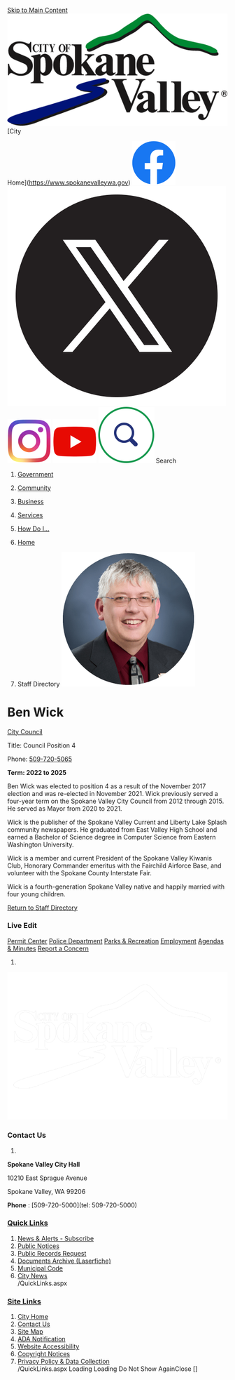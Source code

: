   [Skip to Main Content](https://www.spokanevalleywa.gov/directory.aspx?EID=20#contentarea)   [![Home Page](images/0ad9a8c94aa440cc4df299174e9931c543b1e622fc867ea7277fd0af7847c0ce)](https://www.spokanevalleywa.gov/directory.aspx?EID=20)   [City

Home](https://www.spokanevalleywa.gov)   [![Facebook](images/f75fe6b2979150f27a65063a45dbac12cb171f396bc24955a51d5e5defb17ca0)](https://www.facebook.com/CityofSpokaneValley)   [![X](images/d0fe2b098c04be543d26e00ab1bb534b0b5d55a572d8ce33a85fd54e4fbee539)](https://x.com/CityofSV)   [![Instagram](images/bfc2ef8c5004f63148ccd7fd8aaaa4868631322e5348decd83a385f3ae66d6a2)](https://www.instagram.com/cityspokanevalley)   [![YouTube](images/8335cb2aaec79833d44df2341de759285c86be49875c599b70ec9f7b0e600f0d)](https://www.youtube.com/channel/UCoNlPNd0y5U905mvDfEmn7g)   [![Search](images/ad23c84baf3bd9c160ae4646d88f899251fe74719b13e7287c813e1fabde5475)](https://www.spokanevalleywa.gov/Search/Results) Search 

 1.  [Government](https://www.spokanevalleywa.gov/27/Government) 
 1.  [Community](https://www.spokanevalleywa.gov/31/Community) 
 1.  [Business](https://www.spokanevalleywa.gov/101/Business) 
 1.  [Services](https://www.spokanevalleywa.gov/149/Services) 
 1.  [How Do I...](https://www.spokanevalleywa.gov/9/How-Do-I) 
  []()  []()  

 1.  [Home](https://www.spokanevalleywa.gov/directory.aspx?EID=20) 
 1. Staff Directory
  ![Headshot of Councilmember Ben Wick](images/34c36da77d41825134e499a98f9b83c8281ac22d1a4a86833533d6d703099b58)  

# Ben Wick

   [City Council](https://www.spokanevalleywa.gov/Directory.aspx?DID=8) 

Title: Council Position 4

Phone: [509-720-5065](tel:5097205065) 

 __Term: 2022 to 2025__ 

Ben Wick was elected to position 4 as a result of the November 2017 election and was re-elected in November 2021. Wick previously served a four-year term on the Spokane Valley City Council from 2012 through 2015. He served as Mayor from 2020 to 2021.

Wick is the publisher of the Spokane Valley Current and Liberty Lake Splash community newspapers. He graduated from East Valley High School and earned a Bachelor of Science degree in Computer Science from Eastern Washington University.

Wick is a member and current President of the Spokane Valley Kiwanis Club, Honorary Commander emeritus with the Fairchild Airforce Base, and volunteer with the Spokane County Interstate Fair. 

Wick is a fourth-generation Spokane Valley native and happily married with four young children.

  

 [Return to Staff Directory](https://www.spokanevalleywa.gov/Directory.aspx) 

### Live Edit

 [](https://www.spokanevalleywa.gov/directory.aspx?EID=20)   [Permit Center](https://www.spokanevalleywa.gov/180/Permit-Center)   [Police Department](https://www.spokanevalleywa.gov/169/Police)   [Parks & Recreation](https://www.spokanevalleywa.gov/163/Parks-Recreation)   [Employment](https://www.spokanevalleywa.gov/411)   [Agendas & Minutes](https://www.spokanevalleywa.gov/129/Agendas-Minutes)   [Report a Concern](https://www.spokanevalleywa.gov/443/SVexpress---Report-a-Concern)  

 1.    

 ![Home Page](images/026af6a61a5ac689510b60b6fc66b0f3f9732d306d5983a5da3be8cb6c1d79a0)    

### Contact Us

 1.    

 __Spokane Valley City Hall__    

10210 East Sprague Avenue   

Spokane Valley, WA 99206   

 __Phone__ : [509-720-5000](tel: 509-720-5000)    

###  [Quick Links](https://www.spokanevalleywa.gov/QuickLinks.aspx?CID=15) 

 1.  [News & Alerts - Subscribe](https://public.govdelivery.com/accounts/WASPOKANEVALLEY/subscriber/new?qsp=CODE_RED)  
 1.  [Public Notices](https://www.spokanevalleywa.gov/359/2154/Public-Notices)  
 1.  [Public Records Request](https://spokanevalleywa.gov/691/Public-Records)  
 1.  [Documents Archive (Laserfiche)](https://laserfiche.spokanevalley.org/WebLink/Browse.aspx?dbid=0&repo=SpokaneValley)  
 1.  [Municipal Code](https://www.codepublishing.com/WA/SpokaneValley)  
 1.  [City News](https://www.spokanevalleywa.gov/CivicAlerts.aspx?CID=1)  
 /QuickLinks.aspx 

###  [Site Links](https://www.spokanevalleywa.gov/QuickLinks.aspx?CID=16) 

 1.  [City Home](https://www.spokanevalleywa.gov)  
 1.  [Contact Us](https://www.spokanevalleywa.gov/directory.aspx)  
 1.  [Site Map](https://www.spokanevalleywa.gov/sitemap)  
 1.  [ADA Notification](https://www.spokanevalleywa.gov/207/Americans-with-Disabilities-Act-Notice)  
 1.  [Website Accessibility](https://www.spokanevalleywa.gov/accessibility)  
 1.  [Copyright Notices](https://www.spokanevalleywa.gov/copyright)  
 1.  [Privacy Policy & Data Collection](https://www.spokanevalleywa.gov/privacy)  
 /QuickLinks.aspx Loading Loading Do Not Show AgainClose [] 